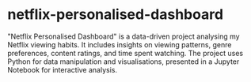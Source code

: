 # netflix-personalised-dashboard
"Netflix Personalised Dashboard" is a data-driven project analysing my Netflix viewing habits. It includes insights on viewing patterns, genre preferences, content ratings, and time spent watching. The project uses Python for data manipulation and visualisations, presented in a Jupyter Notebook for interactive analysis.
